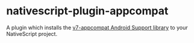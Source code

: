 # nativescript-plugin-appcompat

A plugin which installs the [v7-appcompat Android Support library](https://developer.android.com/tools/support-library/features.html#v7-appcompat) to your NativeScript project. 